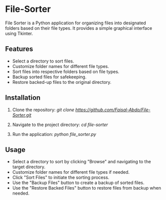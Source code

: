 # File-Sorter

File Sorter is a Python application for organizing files into designated folders based on their file types. It provides a simple graphical interface using Tkinter.
<br>
## Features
- Select a directory to sort files.
- Customize folder names for different file types.
- Sort files into respective folders based on file types.
- Backup sorted files for safekeeping.
- Restore backed-up files to the original directory.

## Installation
  1. Clone the repository:
     *git clone https://github.com/Faisal-Abdo/File-Sorter.git*
  
  2. Navigate to the project directory:
    *cd file-sorter*
  
  3. Run the application:
    *python file_sorter.py*

## Usage
  
  - Select a directory to sort by clicking "Browse" and navigating to the target directory.
  - Customize folder names for different file types if needed.
  - Click "Sort Files" to initiate the sorting process.
  - Use the "Backup Files" button to create a backup of sorted files.
  - Use the "Restore Backed Files" button to restore files from backup when needed.

